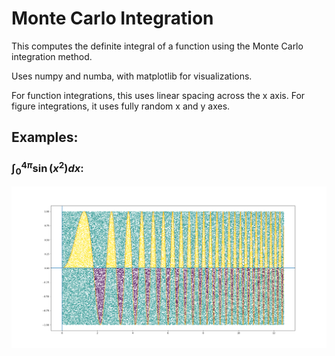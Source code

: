 # Monte Carlo Integration

This computes the definite integral of a function using the Monte Carlo integration method.

Uses numpy and numba, with matplotlib for visualizations.

For function integrations, this uses linear spacing across the x axis. For figure integrations, it uses fully random x and y axes.


## Examples:
### $\int_{0}^{4\pi} \sin(x^2) dx:$

![Graph of sin(x^2)](data/sin(x%5E2).png) 

